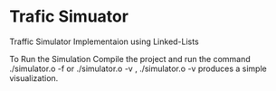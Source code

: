 
# Trafic Simuator

Traffic Simulator Implementaion using Linked-Lists

To Run the Simulation Compile the project and run the command ./simulator.o -f or ./simulator.o -v , ./simulator.o -v produces a simple visualization. 


 
